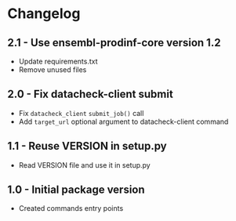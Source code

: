 Changelog
=========

2.1 - Use ensembl-prodinf-core version 1.2
------------------------------------------
- Update requirements.txt
- Remove unused files

2.0 - Fix datacheck-client submit
---------------------------------
- Fix `datacheck_client` `submit_job()` call
- Add `target_url` optional argument to datacheck-client command

1.1 - Reuse VERSION in setup.py
---------------------------------
- Read VERSION file and use it in setup.py

1.0 - Initial package version
-----------------------------
- Created commands entry points
